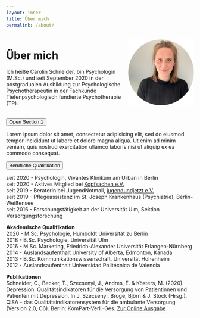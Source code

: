 ```yaml
---
layout: inner
title: Über mich
permalink: /about/
---
```


<img src="https://raw.githubusercontent.com/carolinschneider/carolinschneider.github.io/master/img/lini%20(2).png" alt="" style="float:right;width:35%;">

# Über mich
Ich heiße Carolin Schneider, bin Psychologin (M.Sc.) und seit September 2020 in der postgradualen Ausbildung zur Psychologische Psychotherapeutin in der Fachkunde Tiefenpsychologisch fundierte Psychotherapie (TP). <br> <br>


<button type="button" class="collapsible">Open Section 1</button>
<div class="content">
  <p>Lorem ipsum dolor sit amet, consectetur adipisicing elit, sed do eiusmod tempor incididunt ut labore et dolore magna aliqua. Ut enim ad minim veniam, quis nostrud exercitation ullamco laboris nisi ut aliquip ex ea commodo consequat.</p>
</div>

 <button type="button" class="collapsible">Berufliche Qualifikation </button>
<div class="content">
  <p>seit 2020 - Psychologin, Vivantes Klinikum am Urban in Berlin <br />
seit 2020 - Aktives Mitglied bei <a href="https://www.kopfsachen.org/">Kopfsachen e.V. </a>  <br />
seit 2019 - Beraterin bei JugendNotmail, <a href="https://www.jugendnotmail.de/"> jugendundjetzt e.V. </a> <br />
seit 2019 - Pflegeassistenz im St. Joseph Krankenhaus (Psychiatrie), Berlin-Weißensee <br />
seit 2016 - Forschungstätigkeit an der Universität Ulm, Sektion Versorgungsforschung </p>
</div> 

**Akademische Qualifikation** <br />
2020 - M.Sc. Psychologie, Humboldt Universität zu Berlin <br />
2018 - B.Sc. Psychologie, Universität Ulm <br />
2016 - M.Sc. Marketing, Friedrich-Alexander Universität Erlangen-Nürnberg <br />
2014 - Auslandsaufenthalt University of Alberta, Edmonton, Kanada <br />
2013 - B.Sc. Kommunikationswissenschaft, Universität Hohenheim <br />
2012 - Auslandsaufenthalt Universidad Politécnica de Valencia <br />

**Publikationen** <br />
Schneider, C., Becker, T., Szecsenyi, J., Andres, E. & Kösters, M. (2020). Depression. Qualitätsindikatoren für die Versorgung von Patientinnen und Patienten mit Depression. In J. Szecsenyi, Broge, Björn & J. Stock (Hrsg.), QiSA - das Qualitätsindikatorensystem für die ambulante Versorgung (Version 2.0, C6). Berlin: KomPart-Verl.-Ges. <a href="https://https://www.aok-gesundheitspartner.de/imperia/md/gpp/bund/qisa/downloads/qisa_teil_c6_v2_0.pdf"> Zur Online Ausgabe </a>

